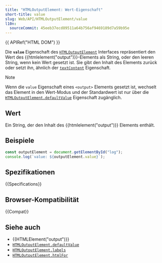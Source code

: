 ```yaml
---
title: "HTMLOutputElement: Wert-Eigenschaft"
short-title: value
slug: Web/API/HTMLOutputElement/value
l10n:
  sourceCommit: 45eeb37ecd89511a64b756af9469189d7a59b95e
---
```


{{ APIRef("HTML DOM") }}

Die **`value`** Eigenschaft des [`HTMLOutputElement`](/de/docs/Web/API/HTMLOutputElement) Interfaces repräsentiert den Wert des {{htmlelement("output")}}-Elements als String, oder den leeren String, wenn kein Wert gesetzt ist. Sie gibt den Inhalt des Elements zurück oder setzt ihn, ähnlich der [`textContent`](/de/docs/Web/API/Node/textContent) Eigenschaft.

> [!NOTE]
> Wenn die `value` Eigenschaft eines `<output>` Elements gesetzt ist, wechselt das Element in den Wert-Modus und der Standardwert ist nur über die [`HTMLOutputElement.defaultValue`](/de/docs/Web/API/HTMLOutputElement/defaultValue) Eigenschaft zugänglich.

## Wert

Ein String, der den Inhalt des {{htmlelement("output")}} Elements enthält.

## Beispiele

```js
const outputElement = document.getElementById("log");
console.log(`value: ${outputElement.value}`);
```

## Spezifikationen

{{Specifications}}

## Browser-Kompatibilität

{{Compat}}

## Siehe auch

- {{HTMLElement("output")}}
- [`HTMLOutputElement.defaultValue`](/de/docs/Web/API/HTMLOutputElement/defaultValue)
- [`HTMLOutputElement.labels`](/de/docs/Web/API/HTMLOutputElement/labels)
- [`HTMLOutputElement.htmlFor`](/de/docs/Web/API/HTMLOutputElement/htmlFor)
